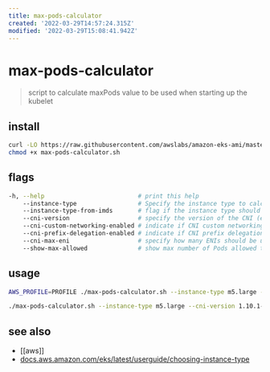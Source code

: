 ```yaml
---
title: max-pods-calculator
created: '2022-03-29T14:57:24.315Z'
modified: '2022-03-29T15:08:41.942Z'
---
```


# max-pods-calculator

> script to calculate maxPods value to be used when starting up the kubelet

## install

```sh
curl -LO https://raw.githubusercontent.com/awslabs/amazon-eks-ami/master/files/max-pods-calculator.sh
chmod +x max-pods-calculator.sh
```

## flags

```sh
-h, --help                          # print this help
    --instance-type                 # Specify the instance type to calculate max pods value
    --instance-type-from-imds       # flag if the instance type should be fetched from IMDS
    --cni-version                   # specify the version of the CNI (example - 1.7.5)
    --cni-custom-networking-enabled # indicate if CNI custom networking mode has been enabled
    --cni-prefix-delegation-enabled # indicate if CNI prefix delegation has been enabled
    --cni-max-eni                   # specify how many ENIs should be used for prefix delegation. Defaults to using all ENIs per instance
    --show-max-allowed              # show max number of Pods allowed to run in Worker Node. Otherwise the script will show the recommended value
```

## usage

```sh
AWS_PROFILE=PROFILE ./max-pods-calculator.sh --instance-type m5.large --cni-version 1.9.0-eksbuild.1

./max-pods-calculator.sh --instance-type m5.large --cni-version 1.10.1-eksbuild.1
```

## see also

- [[aws]]
- [docs.aws.amazon.com/eks/latest/userguide/choosing-instance-type](https://docs.aws.amazon.com/eks/latest/userguide/choosing-instance-type.html)
